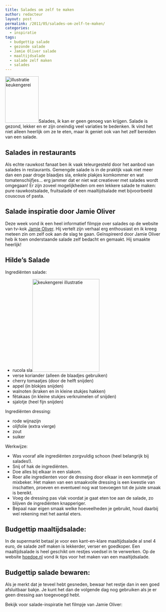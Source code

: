 ```yaml
---
title: Salades om zelf te maken
author: redacteur
layout: post
permalink: /2011/05/salades-om-zelf-te-maken/
categories:
  - inspiratie
tags:
  - budgettip salade
  - gezonde salade
  - Jamie Oliver salade
  - maaltijdsalade
  - salade zelf maken
  - salades
---
```

<img class="alignleft size-thumbnail wp-image-1806" title="keukengerei" src="http://www.schildertuin.nl/wordpress/wp-content/uploads/2011/05/keukengerei-108x150.gif" alt="illustratie keukengerei" width="108" height="150" />Salades, ik kan er geen genoeg van krijgen. Salade is gezond, lekker en er zijn oneindig veel variaties te bedenken. Ik vind het niet alleen heerlijk om ze te eten, maar ik geniet ook van het zelf bereiden van een salade.<!--more Tips om salades te maken->-->

## Salades in restaurants

Als echte rauwkost fanaat ben ik vaak teleurgesteld door het aanbod van salades in restaurants. Gemengde salade is in de praktijk vaak niet meer dan een paar droge blaadjes sla, enkele plakjes komkommer en wat tomatenschijfjes&#8230; erg jammer dat er niet wat creatiever met salades wordt omgegaan! Er zijn zoveel mogelijkheden om een lekkere salade te maken: pure rauwkostsalade, fruitsalade of een maaltijdsalade met bijvoorbeeld couscous of pasta.

## Salade inspiratie door Jamie Oliver

Deze week vond ik een heel informatief filmpje over salades op de website van tv-kok <a title="de website van Jamie Oliver" href="http://www.jamieoliver.com/" target="_blank">Jamie Oliver</a>. Hij vertelt zijn verhaal erg enthousiast en ik kreeg meteen zin om zelf ook aan de slag te gaan. Geïnspireerd door Jamie Oliver heb ik toen onderstaande salade zelf bedacht en gemaakt. Hij smaakte heerlijk!

## Hilde&#8217;s Salade

Ingrediënten salade:

  * rucola sla<img class="alignright size-medium wp-image-1818" title="keukengerei" src="http://www.schildertuin.nl/wordpress/wp-content/uploads/2011/05/keukengerei-216x300.jpg" alt="keukengerei illustratie" width="216" height="300" />
  * verse koriander (alleen de blaadjes gebruiken)
  * cherry tomaatjes (door de helft snijden)
  * appel (in blokjes snijden)
  * walnoten (kraken en in kleine stukjes hakken)
  * fêtakaas (in kleine stukjes verkruimelen of snijden)
  * sjalotje (heel fijn snijden)

Ingrediënten dressing:

  * rode wijnazijn
  * olijfolie (extra vierge)
  * zout
  * suiker

Werkwijze:

  * Was vooraf alle ingrediënten zorgvuldig schoon (heel belangrijk bij salades!).
  * Snij of hak de ingrediënten.
  * Doe alles bij elkaar in een slakom.
  * Roer alle ingredienten voor de dressing door elkaar in een kommetje of mixbeker. Het maken van een smaakvolle dressing is een kwestie van inschatten, proeven en eventueel nog wat toevoegen tot de juiste smaak is bereikt.
  * Voeg de dressing pas vlak voordat je gaat eten toe aan de salade, zo blijven de ingrediënten knapperiger.
  * Bepaal naar eigen smaak welke hoeveelheden je gebruikt, houd daarbij wel rekening met het aantal eters.

## Budgettip maaltijdsalade:

In de supermarkt betaal je voor een kant-en-klare maaltijdsalade al snel 4 euro, de salade zelf maken is lekkerder, verser en goedkoper. Een maaltijdsalade is heel geschikt om restjes voedsel in te verwerken. Op de website <a title="Hoe maak je een gezonde maaltijdsalade?" href="http://www.hoedoe.nl/eten-drinken/basiskeuken/hoe-maak-ik-een-gezonde-maaltijdsalade" target="_blank">hoedoe.nl</a> vond ik tips voor het maken van een maaltijdsalade.

## Budgettip salade bewaren:

Als je merkt dat je teveel hebt gesneden, bewaar het restje dan in een goed afsluitbaar bakje. Je kunt het dan de volgende dag nog gebruiken als je er geen dressing aan toegevoegd hebt.

Bekijk voor salade-inspiratie het filmpje van Jamie Oliver: